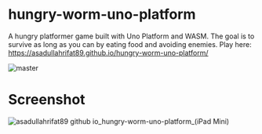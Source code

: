 # hungry-worm-uno-platform
A hungry platformer game built with Uno Platform and WASM. The goal is to survive as long as you can by eating food and avoiding enemies.
Play here: https://asadullahrifat89.github.io/hungry-worm-uno-platform/

![master](https://github.com/asadullahrifat89/candy-craze-uno-platform/actions/workflows/main.yml/badge.svg)

# Screenshot
![asadullahrifat89 github io_hungry-worm-uno-platform_(iPad Mini)](https://user-images.githubusercontent.com/25480176/201468910-aff9766c-c807-4870-bdcb-d444838e87d6.png)
